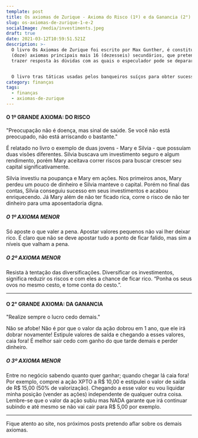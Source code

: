 ```yaml
---
template: post
title: Os axiomas de Zurique - Axioma do Risco (1º) e da Ganancia (2°)
slug: os-axiomas-de-zurique-1-e-2
socialImage: /media/investiments.jpeg
draft: true
date: 2021-03-12T10:59:51.521Z
description: >-
  O livro Os Axiomas de Zurique foi escrito por Max Gunther, é constituído de 12
  (doze) axiomas principais mais 16 (dezesseis) secundários, que pretendem
  trazer resposta às dúvidas com as quais o especulador pode se deparar. 


  O livro tras táticas usadas pelos banqueiros suíços para obter sucesso no mundo dos negócios.
category: finanças
tags:
  - finanças
  - axiomas-de-zurique
---
```

#### O 1º GRANDE AXIOMA: DO RISCO

"Preocupação não é doença, mas sinal de saúde. Se você não está preocupado, não está arriscando o bastante."

É relatado no livro o exemplo de duas jovens - Mary e Silvia - que possuíam duas visões diferentes. Silvia buscava um investimento seguro e algum rendimento, porém Mary aceitava correr riscos para buscar crescer seu capital significativamente.

Silvia investiu na poupança e Mary em ações. Nos primeiros anos, Mary perdeu um pouco de dinheiro e Silvia manteve o capital. Porém no final das contas, Silvia conseguiu sucesso em seus investimentos e acabou enriquecendo. Já Mary além de não ter ficado rica, corre o risco de não ter dinheiro para uma aposentadoria digna.

##### O 1º AXIOMA MENOR

Só aposte o que valer a pena. Apostar valores pequenos não vai lher deixar rico. É claro que não se deve apostar tudo a ponto de ficar falido, mas sim a níveis que valham a pena.

##### O 2º AXIOMA MENOR

Resista à tentação das diversificações. Diversificar os investimentos, significa reduzir os riscos e com eles a chance de ficar rico. “Ponha os seus ovos no mesmo cesto, e tome conta do cesto.”.

***

#### O 2° GRANDE AXIOMA: DA GANANCIA

"Realize sempre o lucro cedo demais."

Não se afobe! Não é por que o valor da ação dobrou em 1 ano, que ele irá dobrar novamente! Estipule valores de saída e chegando a esses valores, caia fora! É melhor sair cedo com ganho do que tarde demais e perder dinheiro.

##### O 3º AXIOMA MENOR

Entre no negócio sabendo quanto quer ganhar; quando chegar lá caia fora! Por exemplo, comprei a ação XPTO a R$ 10,00 e estipulei o valor de saída de R$ 15,00 (50% de valorização). Chegando a esse valor eu vou liquidar minha posição (vender as ações) independente de qualquer outra coisa. Lembre-se que o valor da ação subiu mas NADA garante que irá continuar subindo e até mesmo se não vai cair para R$ 5,00 por exemplo.

* * *

Fique atento ao site, nos próximos posts pretendo aflar sobre os demais axiomas.